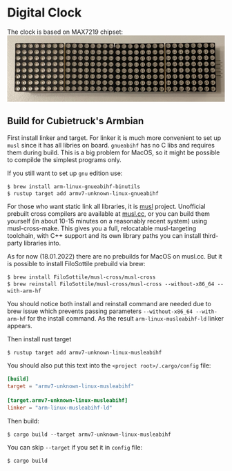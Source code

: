 # Digital Clock

The clock is based on MAX7219 chipset:
![Display](res/display.jpg)

## Build for Cubietruck's Armbian

First install linker and target. 
For linker it is much more convenient to set up `musl` since it has all libries on board.
`gnueabihf` has no C libs and requires them during build. This is a big problem for MacOS, so it might be possible to compilde the simplest programs only.

If you still want to set up `gnu` edition use:
```shell
$ brew install arm-linux-gnueabihf-binutils
$ rustup target add armv7-unknown-linux-gnueabihf
```

For those who want static link all libraries, it is [musl](https://wiki.musl-libc.org) project.
Unofficial prebuilt cross compilers are available at [musl.cc](https://musl.cc), or you can build them yourself (in about 10-15 minutes on a reasonably recent system) using musl-cross-make. This gives you a full, relocatable musl-targeting toolchain, with C++ support and its own library paths you can install third-party libraries into.

As for now (18.01.2022) there are no prebuilds for MacOS on musl.cc.
But it is possible to install FiloSottile prebuild via brew:

```shell
$ brew install FiloSottile/musl-cross/musl-cross
$ brew reinstall FiloSottile/musl-cross/musl-cross --without-x86_64 --with-arm-hf
```

You should notice both install and reinstall command are needed due to brew issue which prevents passing parameters `--without-x86_64 --with-arm-hf` for the install command. As the result `arm-linux-musleabihf-ld` linker appears.

Then install rust target
```shell
$ rustup target add armv7-unknown-linux-musleabihf
```

You should also put this text into the `<project root>/.cargo/config` file:
```conf
[build]
target = "armv7-unknown-linux-musleabihf"

[target.armv7-unknown-linux-musleabihf]
linker = "arm-linux-musleabihf-ld"
```

Then build:

```shell
$ cargo build --target armv7-unknown-linux-musleabihf
```

You can skip `--target` if you set it in `config` file:
```shell
$ cargo build
```